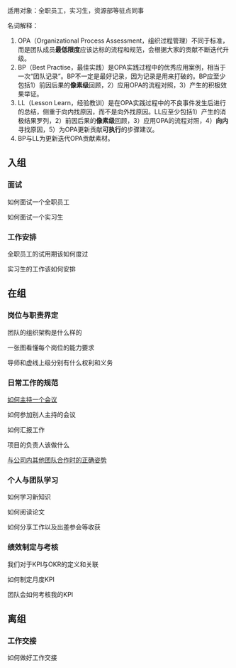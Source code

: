 适用对象：全职员工，实习生，资源部等驻点同事

名词解释：
1. OPA（Organizational Process Assessment，组织过程管理）不同于标准，而是团队成员**最低限度**应该达标的流程和规范，会根据大家的贡献不断迭代升级。
2. BP（Best Practise，最佳实践）是OPA实践过程中的优秀应用案例，相当于一次“团队记录”。BP不一定是最好记录，因为记录是用来打破的。BP应至少包括1）前因后果的**像素级**回顾，2）应用OPA的流程对照，3）产生的积极效果举证。
3. LL（Lesson Learn，经验教训）是在OPA实践过程中的不良事件发生后进行的总结，侧重于向内找原因，而不是向外找原因。LL应至少包括1）产生的消极结果罗列，2）前因后果的**像素级**回顾，3）应用OPA的流程对照，4）**向内**寻找原因，5）为OPA更新贡献**可执行**的步骤建议。
4. BP与LL为更新迭代OPA贡献素材。

## 入组
### 面试
如何面试一个全职员工

如何面试一个实习生
### 工作安排
全职员工的试用期该如何度过

实习生的工作该如何安排
## 在组
### 岗位与职责界定
团队的组织架构是什么样的

一张图看懂每个岗位的能力要求

导师和虚线上级分别有什么权利和义务
### 日常工作的规范
[如何主持一个会议](https://github.com/ustcilxin/BrainScienceTeamOPA/wiki/%E5%A6%82%E4%BD%95%E4%B8%BB%E6%8C%81%E4%B8%80%E4%B8%AA%E4%BC%9A%E8%AE%AE)

如何参加别人主持的会议

如何汇报工作

项目的负责人该做什么

[与公司内其他团队合作时的正确姿势](https://github.com/ustcilxin/BrainScienceTeamOPA/wiki/%E4%B8%8E%E5%85%AC%E5%8F%B8%E5%86%85%E5%85%B6%E4%BB%96%E5%9B%A2%E9%98%9F%E5%90%88%E4%BD%9C%E6%97%B6%E7%9A%84%E6%AD%A3%E7%A1%AE%E5%A7%BF%E5%8A%BF)
### 个人与团队学习
如何学习新知识

如何阅读论文

如何分享工作以及出差参会等收获
### 绩效制定与考核
我们对于KPI与OKR的定义和关联

如何制定月度KPI

团队会如何考核我的KPI
## 离组
### 工作交接
如何做好工作交接

